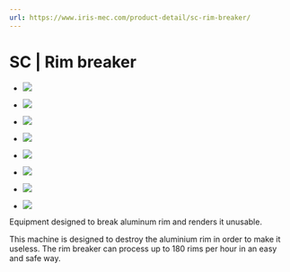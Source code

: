 ```yaml
---
url: https://www.iris-mec.com/product-detail/sc-rim-breaker/
---
```


# SC | Rim breaker



- [](https://www.iris-mec.com/wp-content/uploads/2018/12/SC-Rim-breaker-1-1.jpg "Enlarge Image")![](https://www.iris-mec.com/wp-content/uploads/2018/12/SC-Rim-breaker-1-1.jpg)
    
- [](https://www.iris-mec.com/wp-content/uploads/2018/12/SC-Rim-breaker-back-1.jpg "Enlarge Image")![](https://www.iris-mec.com/wp-content/uploads/2018/12/SC-Rim-breaker-back-1-480x324.jpg)
    
- [](https://www.iris-mec.com/wp-content/uploads/2018/12/SC-Rim-breaker-front-1.jpg "Enlarge Image")![](https://www.iris-mec.com/wp-content/uploads/2018/12/SC-Rim-breaker-front-1-480x324.jpg)
    
- [](https://www.iris-mec.com/wp-content/uploads/2018/12/SC-Control-1.jpg "Enlarge Image")![](https://www.iris-mec.com/wp-content/uploads/2018/12/SC-Control-1-480x324.jpg)
    


- ![](https://www.iris-mec.com/wp-content/uploads/2018/12/SC-Rim-breaker-1-1-80x80.jpg)
- ![](https://www.iris-mec.com/wp-content/uploads/2018/12/SC-Rim-breaker-back-1-80x80.jpg)
- ![](https://www.iris-mec.com/wp-content/uploads/2018/12/SC-Rim-breaker-front-1-80x80.jpg)
- ![](https://www.iris-mec.com/wp-content/uploads/2018/12/SC-Control-1-80x80.jpg)

Equipment designed to break aluminum rim and renders it unusable.



This machine is designed to destroy the aluminium rim in order to make it useless. The rim breaker can process up to 180 rims per hour in an easy and safe way.